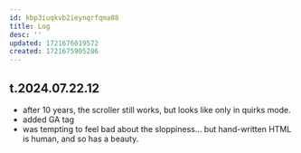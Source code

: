 ```yaml
---
id: kbp3iuqkvb2ieynqrfqma08
title: Log
desc: ''
updated: 1721676019572
created: 1721675905286
---
```


## t.2024.07.22.12

- after 10 years, the scroller still works, but looks like only in quirks mode.
- added GA tag
- was tempting to feel bad about the sloppiness... but hand-written HTML is human, and so has a beauty.

